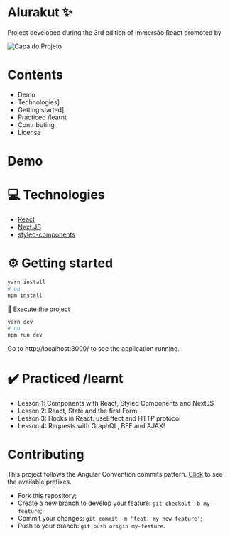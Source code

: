 # Alurakut ✨

Project developed during the 3rd edition of Immersão React promoted by

![Capa do Projeto](https://gerador-de-imagens-omariosouto-alura-challenges.vercel.app/api/image-generator?url=https://alurakut-eta.vercel.app/&v=2)

# Contents

-  Demo
- Technologies]
- Getting started]
- Practiced /learnt
- Contributing
- License

# Demo



# 💻 Technologies

- [React](https://reactjs.org)
- [Next.JS](https://nextjs.org/)
- [styled-components](https://styled-components.com/)

# ⚙️ Getting started

```bash
yarn install
# ou
npm install
```
 🏃 Execute the project

```bash
yarn dev
# ou
npm run dev
```

Go to http://localhost:3000/ to see the application running.


# ✔️ Practiced /learnt
  - Lesson 1: Components with React, Styled Components and NextJS
  - Lesson 2: React, State and the first Form
  - Lesson 3: Hooks in React. useEffect and HTTP protocol
  - Lesson 4: Requests with GraphQL, BFF and AJAX!

# Contributing

This project follows the Angular Convention commits pattern. [Click](./commitlint.config.js) to see the available prefixes.

- Fork this repository;
- Create a new branch to develop your feature: `git checkout -b my-feature`;
- Commit your changes: `git commit -m 'feat: my new feature'`;
- Push to your branch: `git push origin my-feature`.